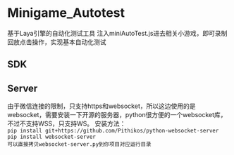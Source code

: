 # Minigame_Autotest
基于Laya引擎的自动化测试工具 注入miniAutoTest.js进去相关小游戏，即可录制回放点击操作，实现基本自动化测试

## SDK



## Server  
  由于微信连接的限制，只支持https和websocket，所以这边使用的是websocket，需要安装一下开源的服务器，python很方便的一个websocket库，不过不支持WSS，只支持WS。
  安装方法：  
`pip install git+https://github.com/Pithikos/python-websocket-server`   
`pip install websocket-server`  
`可以直接拷贝websocket-server.py到你项目对应运行目录`  
